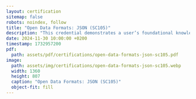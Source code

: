 ```yaml
---
layout: certification
sitemap: false
robots: noindex, follow
title: "Open Data Formats: JSON (SC105)"
description: "This credential demonstrates a user’s foundational knowledge and skills JSON."
date: 2024-11-30 10:00:00 +0200
timestamp: 1732957200
pdf:
  path: assets/pdf/certifications/open-data-formats-json-sc105.pdf
image:
  path: assets/img/certifications/open-data-formats-json-sc105.webp
  width: 1360
  height: 807
  caption: "Open Data Formats: JSON (SC105)"
  object-fit: fill
---
```

